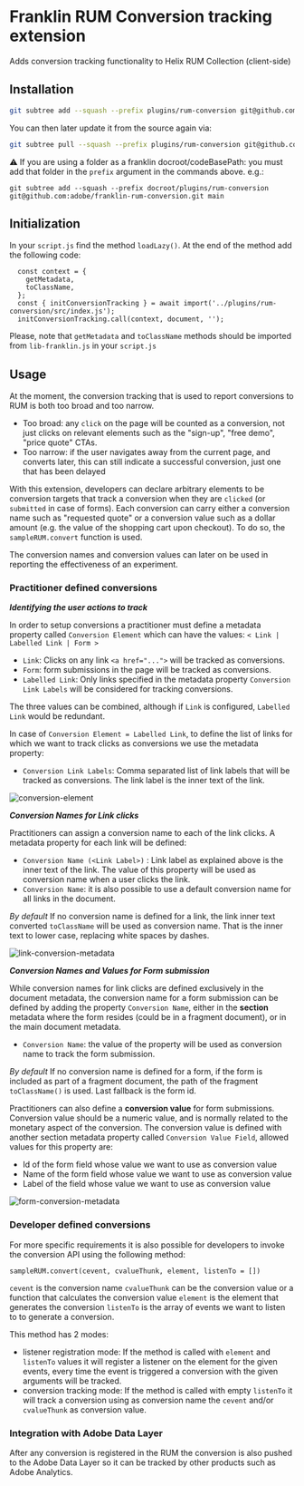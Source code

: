 # Franklin RUM Conversion tracking extension

Adds conversion tracking functionality to Helix RUM Collection (client-side)

## Installation

```bash
git subtree add --squash --prefix plugins/rum-conversion git@github.com:adobe/franklin-rum-conversion.git main
```

You can then later update it from the source again via:
```bash
git subtree pull --squash --prefix plugins/rum-conversion git@github.com:adobe/franklin-rum-conversion.git main
```

:warning: If you are using a folder as a franklin docroot/codeBasePath: you must add that folder in the `prefix` argument in the commands above.
e.g.:
```
git subtree add --squash --prefix docroot/plugins/rum-conversion git@github.com:adobe/franklin-rum-conversion.git main
```

## Initialization
In your `script.js` find the method `loadLazy()`.
At the end of the method add the following code:

```
  const context = {
    getMetadata,
    toClassName,
  };
  const { initConversionTracking } = await import('../plugins/rum-conversion/src/index.js');
  initConversionTracking.call(context, document, '');
```
Please, note that `getMetadata` and `toClassName` methods should be imported from `lib-franklin.js` in your `script.js`

## Usage

At the moment, the conversion tracking that is used to report conversions to RUM is both too broad and too narrow.

* Too broad: any `click` on the page will be counted as a conversion, not just clicks on relevant elements such as the "sign-up", "free demo", "price quote" CTAs.
* Too narrow: if the user navigates away from the current page, and converts later, this can still indicate a successful conversion, just one that has been delayed

With this extension, developers can declare arbitrary elements to be conversion targets that track a conversion when they are `clicked` (or `submitted` in case of forms). Each conversion can carry either a conversion name such as "requested quote" or a conversion value such as a dollar amount (e.g. the value of the shopping cart upon checkout). To do so, the `sampleRUM.convert` function is used.

The conversion names and conversion values can later on be used in reporting the effectiveness of an experiment.
### Practitioner defined conversions
_**Identifying the user actions to track**_

In order to setup conversions a practitioner must define a metadata property called `Conversion Element` which can have the values: `< Link | Labelled Link | Form >`

* `Link`:  Clicks on any link `<a href="...">` will be tracked as conversions.
* `Form`: form submissions in the page will be tracked as conversions.
* `Labelled Link`: Only links specified in the metadata property `Conversion Link Labels` will be considered for tracking conversions.

The three values can be combined, although if `Link` is configured, `Labelled Link` would be redundant.

In case of `Conversion Element = Labelled Link`, to define the list of links for which we want to track clicks as conversions we use the metadata property:

* `Conversion Link Labels`:  Comma separated list of link labels that will be tracked as conversions. The link label is the inner text of the link.

![conversion-element](https://user-images.githubusercontent.com/43381734/218769859-8302c97d-98ad-4bfc-b7c4-0edcc0aa0f08.png)

_**Conversion Names for Link clicks**_

Practitioners can assign a conversion name to each of the link clicks. A metadata property for each link will be defined:

* `Conversion Name (<Link Label>)` : Link label as explained above is the inner text of the link. The value of this property will be used as conversion name when a user clicks the link.
* `Conversion Name`: it is also possible to use a default conversion name for all links in the document.

_By default_ If no conversion name is defined for a link, the link inner text converted `toClassName` will be used as conversion name. That is the inner text to lower case, replacing white spaces by dashes.

![link-conversion-metadata](https://user-images.githubusercontent.com/43381734/218726528-83570d0c-d2d6-4a00-a70d-46bcab15669d.png)

_**Conversion Names and Values for Form submission**_

While conversion names for link clicks are defined exclusively in the document metadata, the conversion name for a form submission can be defined by adding the property `Conversion Name`, either in the **section** metadata where the form resides (could be in a fragment document), or in the main document metadata.

* `Conversion Name`: the value of the property will be used as conversion name to track the form submission.

_By default_ If no conversion name is defined for a form, if the form is included as part of a fragment document, the path of the fragment `toClassName()` is used. Last fallback is the form id.

Practitioners can also define a **conversion value** for form submissions. Conversion value should be a numeric value, and is normally related to the monetary aspect of the conversion. The conversion value is defined with another section metadata property called `Conversion Value Field`, allowed values for this property are:

* Id of the form field whose value we want to use as conversion value
* Name of the form field whose value we want to use as conversion value
* Label of the field whose value we want to use as conversion value

![form-conversion-metadata](https://user-images.githubusercontent.com/43381734/218726040-81fb4d04-9a91-495e-a23b-50fcafd86a75.png)

### Developer defined conversions
For more specific requirements it is also possible for developers to invoke the conversion API using the following method:

`sampleRUM.convert(cevent, cvalueThunk, element, listenTo = []) `

`cevent` is the conversion name `cvalueThunk` can be the conversion value or a function that calculates the conversion value `element` is the element that generates the conversion `listenTo` is the array of events we want to listen to to generate a conversion.

This method has 2 modes:

* listener registration mode: If the method is called with `element` and `listenTo` values it will register a listener on the element for the given events, every time the event is triggered a conversion with the given arguments will be tracked.
* conversion tracking mode: If the method is called with empty `listenTo` it will track a conversion using as conversion name the `cevent` and/or `cvalueThunk` as conversion value.

### Integration with Adobe Data Layer
After any conversion is registered in the RUM the conversion is also pushed to the Adobe Data Layer so it can be tracked by other products such as Adobe Analytics.

